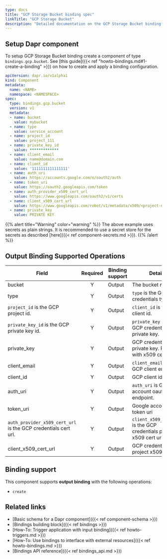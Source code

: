 ```yaml
---
type: docs
title: "GCP Storage Bucket binding spec"
linkTitle: "GCP Storage Bucket"
description: "Detailed documentation on the GCP Storage Bucket binding component"
---
```


## Setup Dapr component

To setup GCP Storage Bucket binding create a component of type `bindings.gcp.bucket`. See [this guide]({{< ref "howto-bindings.md#1-create-a-binding" >}}) on how to create and apply a binding configuration.


```yaml
apiVersion: dapr.io/v1alpha1
kind: Component
metadata:
  name: <NAME>
  namespace: <NAMESPACE>
spec:
  type: bindings.gcp.bucket
  version: v1
  metadata:
  - name: bucket
    value: mybucket
  - name: type
    value: service_account
  - name: project_id
    value: project_111
  - name: private_key_id
    value: *************
  - name: client_email
    value: name@domain.com
  - name: client_id
    value: '1111111111111111'
  - name: auth_uri
    value: https://accounts.google.com/o/oauth2/auth
  - name: token_uri
    value: https://oauth2.googleapis.com/token
  - name: auth_provider_x509_cert_url
    value: https://www.googleapis.com/oauth2/v1/certs
  - name: client_x509_cert_url
    value: https://www.googleapis.com/robot/v1/metadata/x509/<project-name>.iam.gserviceaccount.com
  - name: private_key
    value: PRIVATE KEY
```

{{% alert title="Warning" color="warning" %}}
The above example uses secrets as plain strings. It is recommended to use a secret store for the secrets as described [here]({{< ref component-secrets.md >}}).
{{% /alert %}}

## Output Binding Supported Operations

| Field                                                          | Required | Binding support | Details                                                              | Example                                                                                          |
| -------------------------------------------------------------- |:--------:| --------------- | -------------------------------------------------------------------- | ------------------------------------------------------------------------------------------------ |
| bucket                                                         |    Y     | Output          | The bucket name                                                      | `"mybucket"`                                                                                     |
| type                                                           |    Y     | Output          | `type` is the GCP credentials type.                                  | `"service_account"`                                                                              |
| `project_id` is the GCP project id.                            |    Y     | Output          | `client_id` is the GCP client id.                                    | `projectId`                                                                                      |
| `private_key_id` is the GCP private key id.                    |    Y     | Output          | `private_key` is the GCP credentials private key.                    | `"privateKeyId"`                                                                                 |
| private_key                                                    |    Y     | Output          | GCP credentials private key. Replace with x509 cert                  | `12345-12345`                                                                                    |
| client_email                                                   |    Y     | Output          | `client_email` is the GCP client email.                              | `"client@email.com"`                                                                             |
| client_id                                                      |    Y     | Output          | GCP client id                                                        | `0123456789-0123456789`                                                                          |
| auth_uri                                                       |    Y     | Output          | `auth_uri` is Google account oauth endpoint.                         | `<code>token_uri` is Google account token uri.</code>                                         |
| token_uri                                                      |    Y     | Output          | Google account token uri                                             | `https://oauth2.googleapis.com/token`                                                            |
| `auth_provider_x509_cert_url` is the GCP credentials cert url. |    Y     | Output          | `client_x509_cert_url` is the GCP credentials project x509 cert url. | `https://www.googleapis.com/oauth2/v1/certs`                                                     |
| client_x509_cert_url                                         |    Y     | Output          | GCP credentials project x509 cert url                                | `https://www.googleapis.com/robot/v1/metadata/x509/<PROJECT_NAME>.iam.gserviceaccount.com` |

## Binding support

This component supports **output binding** with the following operations:

- `create`

## Related links

- [Basic schema for a Dapr component]({{< ref component-schema >}})
- [Bindings building block]({{< ref bindings >}})
- [How-To: Trigger application with input binding]({{< ref howto-triggers.md >}})
- [How-To: Use bindings to interface with external resources]({{< ref howto-bindings.md >}})
- [Bindings API reference]({{< ref bindings_api.md >}})
